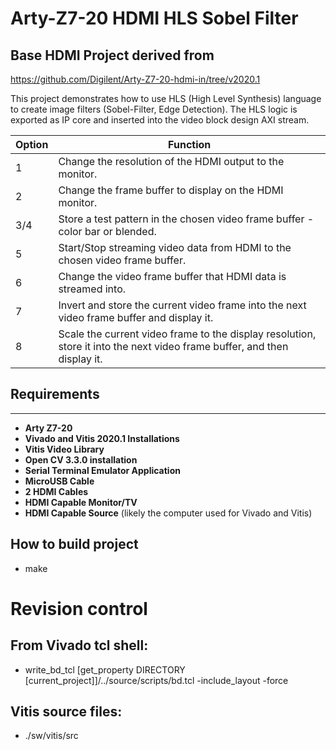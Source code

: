 # Arty-Z7-20 HDMI HLS Sobel Filter 

## Base HDMI Project derived from 
https://github.com/Digilent/Arty-Z7-20-hdmi-in/tree/v2020.1

This project demonstrates how to use HLS (High Level Synthesis) language to create image filters (Sobel-Filter, Edge Detection). The HLS logic is exported as 
IP core and inserted into the video block design AXI stream.

| Option    | Function                                                                                                                 |
| --------- | ------------------------------------------------------------------------------------------------------------------------ |
| 1         | Change the resolution of the HDMI output to the monitor.                                                                 |
| 2         | Change the frame buffer to display on the HDMI monitor.                                                                  |
| 3/4       | Store a test pattern in the chosen video frame buffer - color bar or blended.                                            |
| 5         | Start/Stop streaming video data from HDMI to the chosen video frame buffer.                                              |
| 6         | Change the video frame buffer that HDMI data is streamed into.                                                           |
| 7         | Invert and store the current video frame into the next video frame buffer and display it.                                |
| 8         | Scale the current video frame to the display resolution, store it into the next video frame buffer, and then display it. |


## Requirements
------------
* **Arty Z7-20**
* **Vivado and Vitis 2020.1 Installations**
* **Vitis Video Library** 
* **Open CV 3.3.0 installation**
* **Serial Terminal Emulator Application**
* **MicroUSB Cable**
* **2 HDMI Cables**
* **HDMI Capable Monitor/TV**
* **HDMI Capable Source** (likely the computer used for Vivado and Vitis)

## How to build project
- make

# Revision control
## From Vivado tcl shell: 
- write_bd_tcl [get_property DIRECTORY [current_project]]/../source/scripts/bd.tcl -include_layout -force

## Vitis source files:
- ./sw/vitis/src